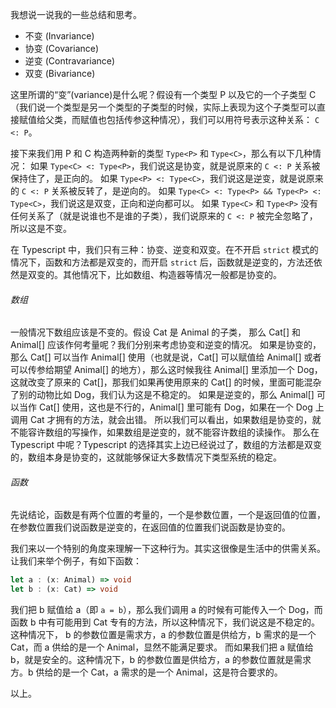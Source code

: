 我想说一说我的一些总结和思考。

- 不变 (Invariance)
- 协变 (Covariance)
- 逆变 (Contravariance)
- 双变 (Bivariance)

这里所谓的“变”(variance)是什么呢？假设有一个类型 P 以及它的一个子类型 C（我们说一个类型是另一个类型的子类型的时候，实际上表现为这个子类型可以直接赋值给父类，而赋值也包括传参这种情况），我们可以用符号表示这种关系： `C <: P`。

接下来我们用 P 和 C 构造两种新的类型 `Type<P>` 和 `Type<C>`，那么有以下几种情况：
如果 `Type<C> <: Type<P>`，我们说这是协变，就是说原来的 `C <: P` 关系被保持住了，是正向的。
如果 `Type<P> <: Type<C>`，我们说这是逆变，就是说原来的 `C <: P` 关系被反转了，是逆向的。
如果 `Type<C> <: Type<P> && Type<P> <: Type<C>`，我们说这是双变，正向和逆向都可以。
如果 `Type<C>` 和 `Type<P>` 没有任何关系了（就是说谁也不是谁的子类），我们说原来的 `C <: P` 被完全忽略了，所以这是不变。

在 Typescript 中，我们只有三种：协变、逆变和双变。在不开启 `strict` 模式的情况下，函数和方法都是双变的，而开启 `strict` 后，函数就是逆变的，方法还依然是双变的。其他情况下，比如数组、构造器等情况一般都是协变的。

######  数组
一般情况下数组应该是不变的。假设 Cat 是 Animal 的子类， 那么 Cat[] 和 Animal[] 应该作何考量呢？我们分别来考虑协变和逆变的情况。
如果是协变的，那么 Cat[] 可以当作 Animal[] 使用（也就是说，Cat[] 可以赋值给 Animal[] 或者可以传参给期望 Animal[] 的地方），那么这时候我往 Animal[] 里添加一个 Dog，这就改变了原来的 Cat[]，那我们如果再使用原来的 Cat[] 的时候，里面可能混杂了别的动物比如 Dog，我们认为这是不稳定的。
如果是逆变的，那么 Animal[] 可以当作 Cat[] 使用，这也是不行的，Animal[] 里可能有 Dog，如果在一个 Dog 上调用 Cat 才拥有的方法，就会出错。
所以我们可以看出，如果数组是协变的，就不能容许数组的写操作，如果数组是逆变的，就不能容许数组的读操作。
那么在 Typescript 中呢？Typescript 的选择其实上边已经说过了，数组的方法都是双变的，数组本身是协变的，这就能够保证大多数情况下类型系统的稳定。

###### 函数
先说结论，函数是有两个位置的考量的，一个是参数位置，一个是返回值的位置，在参数位置我们说函数是逆变的，在返回值的位置我们说函数是协变的。

我们来以一个特别的角度来理解一下这种行为。其实这很像是生活中的供需关系。让我们来举个例子，有如下函数：
```ts
let a : (x: Animal) => void
let b : (x: Cat) => void
```
我们把 b 赋值给 a（即 `a = b`），那么我们调用 a 的时候有可能传入一个 Dog，而函数 b 中有可能用到 Cat 专有的方法，所以这种情况下，我们说这是不稳定的。这种情况下， b 的参数位置是需求方，a 的参数位置是供给方，b 需求的是一个 Cat，而 a 供给的是一个 Animal，显然不能满足要求。
而如果我们把 a 赋值给 b，就是安全的。这种情况下，b 的参数位置是供给方，a 的参数位置就是需求方。b 供给的是一个 Cat，a 需求的是一个 Animal，这是符合要求的。

以上。

